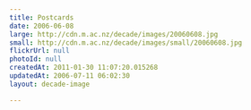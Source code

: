 ```yaml
---
title: Postcards
date: 2006-06-08
large: http://cdn.m.ac.nz/decade/images/20060608.jpg
small: http://cdn.m.ac.nz/decade/images/small/20060608.jpg
flickrUrl: null
photoId: null
createdAt: 2011-01-30 11:07:20.015268
updatedAt: 2006-07-11 06:02:30
layout: decade-image

---
```


